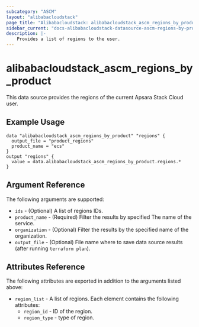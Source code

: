 ```yaml
---
subcategory: "ASCM"
layout: "alibabacloudstack"
page_title: "Alibabacloudstack: alibabacloudstack_ascm_regions_by_product"
sidebar_current: "docs-alibabacloudstack-datasource-ascm-regions-by-product"
description: |-
    Provides a list of regions to the user.
---
```


# alibabacloudstack\_ascm_regions_by_product

This data source provides the regions of the current Apsara Stack Cloud user.

## Example Usage

```
data "alibabacloudstack_ascm_regions_by_product" "regions" {
  output_file = "product_regions"
  product_name = "ecs"
}
output "regions" {
  value = data.alibabacloudstack_ascm_regions_by_product.regions.*
}
```

## Argument Reference

The following arguments are supported:

* `ids` - (Optional) A list of regions IDs.
* `product_name` - (Required) Filter the results by specified The name of the service.
* `organization` - (Optional) Filter the results by the specified name of the organization.
* `output_file` - (Optional) File name where to save data source results (after running `terraform plan`).

## Attributes Reference

The following attributes are exported in addition to the arguments listed above:

* `region_list` - A list of regions. Each element contains the following attributes:
    * `region_id` - ID of the region.
    * `region_type` - type of region.
